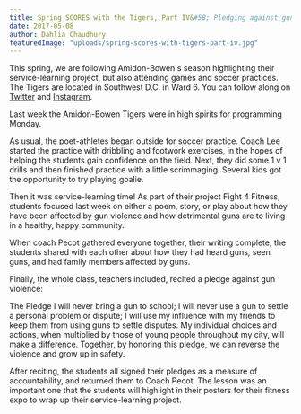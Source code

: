 ```yaml
---
title: Spring SCORES with the Tigers, Part IV&#58; Pledging against gun violence
date: 2017-05-08
author: Dahlia Chaudhury
featuredImage: "uploads/spring-scores-with-tigers-part-iv.jpg"
---
```


This spring, we are following Amidon-Bowen's season highlighting their service-learning project, but also attending games and soccer practices. The Tigers are located in Southwest D.C. in Ward 6. You can follow along on [Twitter](https://twitter.com/DCSCORESInterns) and [Instagram](https://www.instagram.com/dc_scores/).

Last week the Amidon-Bowen Tigers were in high spirits for programming Monday.

As usual, the poet-athletes began outside for soccer practice. Coach Lee started the practice with dribbling and footwork exercises, in the hopes of helping the students gain confidence on the field. Next, they did some 1 v 1 drills and then finished practice with a little scrimmaging. Several kids got the opportunity to try playing goalie.


Then it was service-learning time! As part of their project Fight 4 Fitness, students focused last week on either a poem, story, or play about how they have been affected by gun violence and how detrimental guns are to living in a healthy, happy community.

When coach Pecot gathered everyone together, their writing complete, the students shared with each other about how they had heard guns, seen guns, and had family members affected by guns.

Finally, the whole class, teachers included, recited a pledge against gun violence:

The Pledge
I will never bring a gun to school;
I will never use a gun to settle a personal problem or dispute;
I will use my influence with my friends to keep them from using guns to settle disputes.
My individual choices and actions, when multiplied by those of young people throughout my city, will make a difference.
Together, by honoring this pledge, we can reverse the violence and grow up in safety.

After reciting, the students all signed their pledges as a measure of accountability, and returned them to Coach Pecot. The lesson was an important one that the students will highlight in their posters for their fitness expo to wrap up their service-learning project.